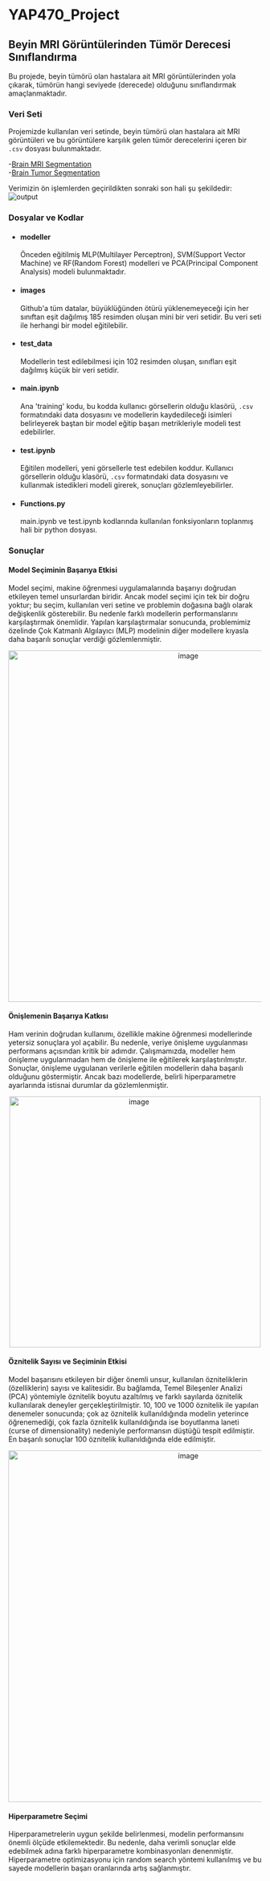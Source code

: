 # YAP470_Project
## Beyin MRI Görüntülerinden Tümör Derecesi Sınıflandırma

Bu projede, beyin tümörü olan hastalara ait MRI görüntülerinden yola çıkarak, tümörün hangi seviyede (derecede) olduğunu sınıflandırmak amaçlanmaktadır.

### Veri Seti

Projemizde kullanılan veri setinde, beyin tümörü olan hastalara ait MRI görüntüleri ve bu görüntülere karşılık gelen tümör derecelerini içeren bir `.csv` dosyası bulunmaktadır.

-[Brain MRI Segmentation](https://www.kaggle.com/datasets/mateuszbuda/lgg-mri-segmentation)  
-[Brain Tumor Segmentation](https://www.kaggle.com/datasets/nikhilroxtomar/brain-tumor-segmentation)

Verimizin ön işlemlerden geçirildikten sonraki son hali şu şekildedir:
![output](https://github.com/user-attachments/assets/8d97c2aa-a44e-4717-9a1a-fedd54c82de7)

### Dosyalar ve Kodlar
- #### modeller
  Önceden eğitilmiş MLP(Multilayer Perceptron), SVM(Support Vector Machine) ve RF(Random Forest) modelleri ve PCA(Principal Component Analysis) modeli bulunmaktadır.

- #### images
  Github'a tüm datalar, büyüklüğünden ötürü yüklenemeyeceği için her sınıftan eşit dağılmış 185 resimden oluşan mini bir veri setidir. Bu veri seti ile herhangi bir model eğitilebilir.

- #### test_data
  Modellerin test edilebilmesi için 102 resimden oluşan, sınıfları eşit dağılmış küçük bir veri setidir.

- #### main.ipynb
  Ana 'training' kodu, bu kodda kullanıcı görsellerin olduğu klasörü, `.csv` formatındaki data dosyasını ve modellerin kaydedileceği isimleri belirleyerek baştan bir model eğitip başarı metrikleriyle modeli test edebilirler. 

- #### test.ipynb
  Eğitilen modelleri, yeni görsellerle test edebilen koddur. Kullanıcı görsellerin olduğu klasörü, `.csv` formatındaki data dosyasını ve kullanmak istedikleri modeli girerek, sonuçları gözlemleyebilirler.

- #### Functions.py
  main.ipynb ve test.ipynb kodlarında kullanılan fonksiyonların toplanmış hali bir python dosyası.


### Sonuçlar
#### Model Seçiminin Başarıya Etkisi
Model seçimi, makine öğrenmesi uygulamalarında başarıyı doğrudan etkileyen temel unsurlardan biridir. Ancak model seçimi için tek bir doğru yoktur; bu seçim, kullanılan veri setine ve problemin doğasına bağlı olarak değişkenlik gösterebilir. Bu nedenle farklı modellerin performanslarını karşılaştırmak önemlidir. Yapılan karşılaştırmalar sonucunda, problemimiz özelinde Çok Katmanlı Algılayıcı (MLP) modelinin diğer modellere kıyasla daha başarılı sonuçlar verdiği gözlemlenmiştir.

<p align="center">
  <img src="https://github.com/user-attachments/assets/3e0cb4e1-52f9-493e-a0de-a38e2f0b2145" alt="image" width="700"/>
</p>


#### Önişlemenin Başarıya Katkısı
Ham verinin doğrudan kullanımı, özellikle makine öğrenmesi modellerinde yetersiz sonuçlara yol açabilir. Bu nedenle, veriye önişleme uygulanması performans açısından kritik bir adımdır. Çalışmamızda, modeller hem önişleme uygulanmadan hem de önişleme ile eğitilerek karşılaştırılmıştır. Sonuçlar, önişleme uygulanan verilerle eğitilen modellerin daha başarılı olduğunu göstermiştir. Ancak bazı modellerde, belirli hiperparametre ayarlarında istisnai durumlar da gözlemlenmiştir.

<p align="center">
  <img src="https://github.com/user-attachments/assets/36ed520a-de29-4f96-a7c5-a05869104317" alt="image" width="500"/>
</p>

#### Öznitelik Sayısı ve Seçiminin Etkisi
Model başarısını etkileyen bir diğer önemli unsur, kullanılan özniteliklerin (özelliklerin) sayısı ve kalitesidir. Bu bağlamda, Temel Bileşenler Analizi (PCA) yöntemiyle öznitelik boyutu azaltılmış ve farklı sayılarda öznitelik kullanılarak deneyler gerçekleştirilmiştir. 10, 100 ve 1000 öznitelik ile yapılan denemeler sonucunda; çok az öznitelik kullanıldığında modelin yeterince öğrenemediği, çok fazla öznitelik kullanıldığında ise boyutlanma laneti (curse of dimensionality) nedeniyle performansın düştüğü tespit edilmiştir. En başarılı sonuçlar 100 öznitelik kullanıldığında elde edilmiştir.

<p align="center">
  <img src="https://github.com/user-attachments/assets/f00e61d0-12e0-4c08-9867-f1cf46cd1de6" alt="image" width="700"/>
</p>


#### Hiperparametre Seçimi
Hiperparametrelerin uygun şekilde belirlenmesi, modelin performansını önemli ölçüde etkilemektedir. Bu nedenle, daha verimli sonuçlar elde edebilmek adına farklı hiperparametre kombinasyonları denenmiştir. Hiperparametre optimizasyonu için random search yöntemi kullanılmış ve bu sayede modellerin başarı oranlarında artış sağlanmıştır.
